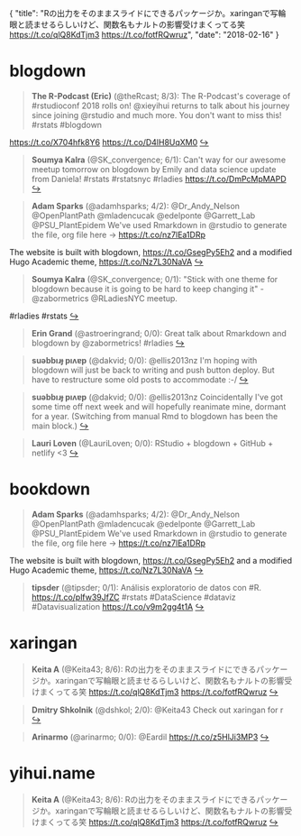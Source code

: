 {
  "title": "Rの出力をそのままスライドにできるパッケージか。xaringanで写輪眼と読ませるらしいけど、関数名もナルトの影響受けまくってる笑 https://t.co/qlQ8KdTjm3 https://t.co/fotfRQwruz",
  "date": "2018-02-16"
}

# blogdown

> **The R-Podcast (Eric)** (@theRcast; 8/3): The R-Podcast's coverage of #rstudioconf 2018 rolls on!  @xieyihui returns to talk about his journey since joining @rstudio and much more.  You don't want to miss this! #rstats #blogdown
>
https://t.co/X704hfk8Y6 https://t.co/D4lH8UqXM0  [&#8618;](https://twitter.com/xieyihui/status/964296665812389888)

<!-- -->


> **Soumya Kalra** (@SK_convergence; 6/1): Can't way for our awesome meetup tomorrow on blogdown by Emily and data science update from Daniela! 
#rstats #rstatsnyc #rladies https://t.co/DmPcMpMAPD  [&#8618;](https://twitter.com/xieyihui/status/963976915156701184)

<!-- -->


> **Adam Sparks** (@adamhsparks; 4/2): @Dr_Andy_Nelson @OpenPlantPath @mladencucak @edelponte @Garrett_Lab @PSU_PlantEpidem We've used Rmarkdown in @rstudio to generate the file, org file here -&gt; https://t.co/nz7lEa1DRp
>
The website is built with blogdown, https://t.co/GsegPy5Eh2 and a modified Hugo Academic theme, https://t.co/Nz7L30NaVA  [&#8618;](https://twitter.com/xieyihui/status/964103841829470208)

<!-- -->


> **Soumya Kalra** (@SK_convergence; 0/1): "Stick with one theme for blogdown because it is going to be hard to keep changing it" - @zabormetrics @RLadiesNYC meetup.
>
#rladies #rstats  [&#8618;](https://twitter.com/xieyihui/status/964295189543211013)

<!-- -->


> **Erin Grand** (@astroeringrand; 0/0): Great talk about Rmarkdown and blogdown by @zabormetrics! #rladies  [&#8618;](https://twitter.com/xieyihui/status/964298840240246784)

<!-- -->


> **suǝbbıɹɟ pıʌɐp** (@dakvid; 0/0): @ellis2013nz I'm hoping with blogdown will just be back to writing and push button deploy. But have to restructure some old posts to accommodate :-/  [&#8618;](https://twitter.com/xieyihui/status/964272461599485952)

<!-- -->


> **suǝbbıɹɟ pıʌɐp** (@dakvid; 0/0): @ellis2013nz Coincidentally I've got some time off next week and will hopefully reanimate mine, dormant for a year. (Switching from manual Rmd to blogdown has been the main block.)  [&#8618;](https://twitter.com/xieyihui/status/964259095015342080)

<!-- -->


> **Lauri Loven** (@LauriLoven; 0/0): RStudio + blogdown + GitHub + netlify &lt;3  [&#8618;](https://twitter.com/xieyihui/status/964249937709096962)

<!-- -->


# bookdown

> **Adam Sparks** (@adamhsparks; 4/2): @Dr_Andy_Nelson @OpenPlantPath @mladencucak @edelponte @Garrett_Lab @PSU_PlantEpidem We've used Rmarkdown in @rstudio to generate the file, org file here -&gt; https://t.co/nz7lEa1DRp
>
The website is built with blogdown, https://t.co/GsegPy5Eh2 and a modified Hugo Academic theme, https://t.co/Nz7L30NaVA  [&#8618;](https://twitter.com/xieyihui/status/964103841829470208)

<!-- -->


> **tipsder** (@tipsder; 0/1): Análisis exploratorio de datos con #R.
https://t.co/plfw39JfZC
#rstats 
#DataScience 
#dataviz 
#Datavisualization https://t.co/v9m2gg4t1A  [&#8618;](https://twitter.com/xieyihui/status/964288542158581761)

<!-- -->


# xaringan

> **Keita A** (@Keita43; 8/6): Rの出力をそのままスライドにできるパッケージか。xaringanで写輪眼と読ませるらしいけど、関数名もナルトの影響受けまくってる笑
https://t.co/qlQ8KdTjm3 https://t.co/fotfRQwruz  [&#8618;](https://twitter.com/xieyihui/status/964197353484779521)

<!-- -->


> **Dmitry Shkolnik** (@dshkol; 2/0): @Keita43 Check out xaringan for r  [&#8618;](https://twitter.com/xieyihui/status/964194543338860544)

<!-- -->


> **Arinarmo** (@arinarmo; 0/0): @Eardil https://t.co/z5HlJi3MP3  [&#8618;](https://twitter.com/xieyihui/status/964193953171066880)

<!-- -->


# yihui.name

> **Keita A** (@Keita43; 8/6): Rの出力をそのままスライドにできるパッケージか。xaringanで写輪眼と読ませるらしいけど、関数名もナルトの影響受けまくってる笑
https://t.co/qlQ8KdTjm3 https://t.co/fotfRQwruz  [&#8618;](https://twitter.com/xieyihui/status/964197353484779521)

<!-- -->


